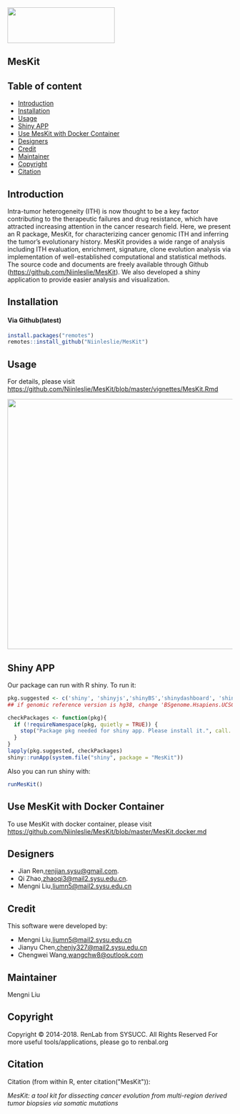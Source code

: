 <img src="https://github.com/Niinleslie/MesKit/tree/CHENJY/vignettes/logo.png" height="80" width="240" />

## MesKit

## Table of content   
- [Introduction](#introduction)
- [Installation](#installation)
- [Usage](#usage)
- [Shiny APP](#shiny-app)
- [Use MesKit with Docker Container](#use-meskit-with-docker-container)
- [Designers](#designers)
- [Credit](#credit)
- [Maintainer](#maintainer)
- [Copyright](#copyright)
- [Citation](#citation)

## Introduction
Intra-tumor heterogeneity (ITH) is now thought to be a key factor contributing to the therapeutic failures and drug resistance, which have attracted increasing attention in the cancer research field. Here, we present an R package, MesKit, for characterizing cancer genomic ITH and inferring the tumor’s evolutionary history. MesKit provides a wide range of analysis including ITH evaluation, enrichment, signature, clone evolution analysis via implementation of well-established computational and statistical methods. 
The source code and documents are freely available through Github (https://github.com/Niinleslie/MesKit). We also developed a shiny application to provide easier analysis and visualization.


## Installation

#### Via Github(latest)

```R
install.packages("remotes")
remotes::install_github("Niinleslie/MesKit")
```

## Usage

For details, please visit https://github.com/Niinleslie/MesKit/blob/master/vignettes/MesKit.Rmd 

<div  align="center">    
<img src="https://github.com/Niinleslie/MesKit/tree/CHENJY/vignettes/overview.png" height="560" width="700" align = center/>
</div>
   


## Shiny APP

Our package can run with R shiny. To run it:

```R
pkg.suggested <- c('shiny', 'shinyjs','shinyBS','shinydashboard', 'shinyWidgets', 'shinycssloaders', 'DT','org.Hs.eg.db','BSgenome.Hsapiens.UCSC.hg19')
## if genomic reference version is hg38, change 'BSgenome.Hsapiens.UCSC.hg19' to 'BSgenome.Hsapiens.UCSC.hg38'

checkPackages <- function(pkg){
  if (!requireNamespace(pkg, quietly = TRUE)) {
    stop("Package pkg needed for shiny app. Please install it.", call. = FALSE)
  }
}
lapply(pkg.suggested, checkPackages)
shiny::runApp(system.file("shiny", package = "MesKit"))
```

Also you can run shiny with:

```R
runMesKit()
```

## Use MesKit with Docker Container

To use MesKit with docker container, please visit https://github.com/Niinleslie/MesKit/blob/master/MesKit.docker.md


## Designers
* Jian Ren,renjian.sysu@gmail.com.
* Qi Zhao,zhaoqi3@mail2.sysu.edu.cn.
* Mengni Liu,liumn5@mail2.sysu.edu.cn
 
## Credit
This software were developed by:

* Mengni Liu,liumn5@mail2.sysu.edu.cn
* Jianyu Chen,chenjy327@mail2.sysu.edu.cn
* Chengwei Wang,wangchw8@outlook.com

## Maintainer
Mengni Liu
## Copyright
Copyright © 2014-2018. RenLab from SYSUCC. All Rights Reserved
For more useful tools/applications, please go to renbal.org
## Citation
Citation (from within R, enter citation("MesKit")):

_MesKit: a tool kit for dissecting cancer evolution from multi-region derived tumor biopsies via somatic mutations_

